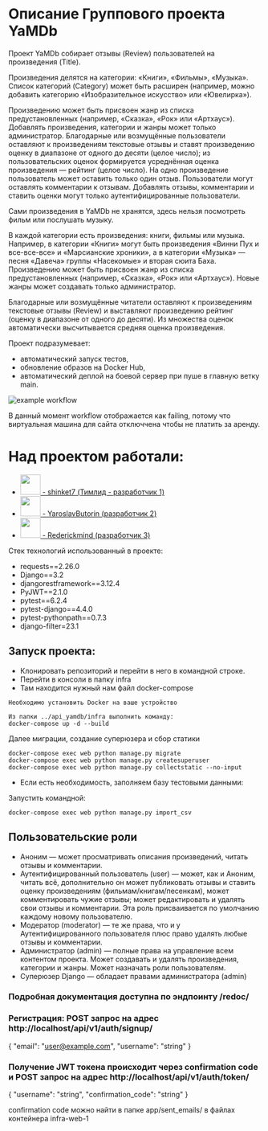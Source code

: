 # Описание Группового проекта YaMDb

  Проект YaMDb собирает отзывы (Review) пользователей на произведения (Title). 
  
  Произведения делятся на категории: «Книги», «Фильмы», «Музыка». Список категорий (Category) может быть расширен (например, можно добавить категорию «Изобразительное искусство» или «Ювелирка»).
  
  Произведению может быть присвоен жанр из списка предустановленных (например, «Сказка», «Рок» или «Артхаус»). 
Добавлять произведения, категории и жанры может только администратор.
Благодарные или возмущённые пользователи оставляют к произведениям текстовые отзывы и ставят произведению оценку в диапазоне от одного до десяти (целое число); из пользовательских оценок формируется усреднённая оценка произведения — рейтинг (целое число). На одно произведение пользователь может оставить только один отзыв.
Пользователи могут оставлять комментарии к отзывам.
Добавлять отзывы, комментарии и ставить оценки могут только аутентифицированные пользователи.


Сами произведения в YaMDb не хранятся, здесь нельзя посмотреть фильм или послушать музыку.

В каждой категории есть произведения: книги, фильмы или музыка. Например, в категории «Книги» могут быть произведения «Винни Пух и все-все-все» и «Марсианские хроники», а в категории «Музыка» — песня «Давеча» группы «Насекомые» и вторая сюита Баха. Произведению может быть присвоен жанр из списка предустановленных (например, «Сказка», «Рок» или «Артхаус»). Новые жанры может создавать только администратор.

Благодарные или возмущённые читатели оставляют к произведениям текстовые отзывы (Review) и выставляют произведению рейтинг (оценку в диапазоне от одного до десяти). Из множества оценок автоматически высчитывается средняя оценка произведения.

Проект подразумевает:
* автоматический запуск тестов,
* обновление образов на Docker Hub,
* автоматический деплой на боевой сервер при пуше в главную ветку main.

![example workflow](https://github.com/Rederickmind/yamdb_final/actions/workflows/yamdb_workflow.yml/badge.svg)

В данный момент workflow отображается как failing, потому что виртуальная машина для сайта отключчена чтобы не платить за аренду.

# Над проектом работали:

* <img src="https://media.tenor.com/PS9Tcg6mIY4AAAAd/cat-ayasan.gif" width="40" height="40" /><a href='https://github.com/shinket7'> - shinket7 (Тимлид - разработчик 1)</a>
* <img src="https://media.tenor.com/ABqRkYb1P-wAAAAS/cat-cattitude.gif" width="40" height="40" /><a href='https://github.com/YaroslavButorin'> - YaroslavButorin (разработчик 2)</a>
* <img src="https://media.tenor.com/c3ORHs0_cuAAAAAM/cat-cute.gif" width="40" height="40" /><a href='https://github.com/Rederickmind'> - Rederickmind (разработчик 3)</a>



Стек технологий использованный в проекте:
* requests==2.26.0
* Django==3.2
* djangorestframework==3.12.4
* PyJWT==2.1.0
* pytest==6.2.4
* pytest-django==4.4.0
* pytest-pythonpath==0.7.3
* django-filter=23.1


## Запуск проекта:
* Клонировать репозиторий и перейти в него в командной строке.
* Перейти в консоли в папку infra
* Там находится нужный нам файл docker-compose

```
Необходимо установить Docker на ваше устройство

Из папки ../api_yamdb/infra выполнить команду:
docker-compose up -d --build 
```
Далее миграции, создание суперюзера и сбор статики

```
docker-compose exec web python manage.py migrate
docker-compose exec web python manage.py createsuperuser
docker-compose exec web python manage.py collectstatic --no-input 
```

* Если есть необходимость, заполняем базу тестовыми данными:

Запустить командной:

```
docker-compose exec web python manage.py import_csv
```

## Пользовательские роли
* Аноним — может просматривать описания произведений, читать отзывы и комментарии.
* Аутентифицированный пользователь (user) — может, как и Аноним, читать всё, дополнительно он может публиковать отзывы и ставить оценку произведениям (фильмам/книгам/песенкам), может комментировать чужие отзывы; может редактировать и удалять свои отзывы и комментарии. Эта роль присваивается по умолчанию каждому новому пользователю.
* Модератор (moderator) — те же права, что и у Аутентифицированного пользователя плюс право удалять любые отзывы и комментарии.
* Администратор (admin) — полные права на управление всем контентом проекта. Может создавать и удалять произведения, категории и жанры. Может назначать роли пользователям.
*  Суперюзер Django — обладает правами администратора (admin) 

### Подробная документация доступна по эндпоинту /redoc/

### Регистрация: POST запрос на адрес http://localhost/api/v1/auth/signup/

{
"email": "user@example.com",
"username": "string"
}

### Получение JWT токена происходит через confirmation code и POST запрос на адрес http://localhost/api/v1/auth/token/

{
  "username": "string",
  "confirmation_code": "string"
}

confirmation code можно найти в папке app/sent_emails/ в файлах контейнера infra-web-1
